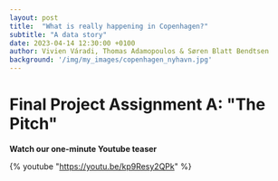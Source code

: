 ```yaml
---
layout: post
title:  "What is really happening in Copenhagen?"
subtitle: "A data story"
date: 2023-04-14 12:30:00 +0100
author: Vivien Váradi, Thomas Adamopoulos & Søren Blatt Bendtsen
background: '/img/my_images/copenhagen_nyhavn.jpg'
---
```


# Final Project Assignment A: "The Pitch"

**Watch our one-minute Youtube teaser**

 {% youtube "https://youtu.be/kp9Resy2QPk" %}